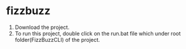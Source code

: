 # fizzbuzz
1) Download the project.
2) To run this project, double click on the run.bat file which under root folder(FizzBuzzCLI) of the project.